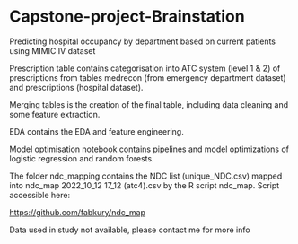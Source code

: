 # Capstone-project-Brainstation

Predicting hospital occupancy by department based on current patients using MIMIC IV dataset

Prescription table contains categorisation into ATC system (level 1 & 2) of prescriptions from tables medrecon (from emergency department dataset) and prescriptions (hospital dataset).

Merging tables is the creation of the final table, including data cleaning and some feature extraction.

EDA contains the EDA and feature engineering.

Model optimisation notebook contains pipelines and model optimizations of logistic regression and random forests.

The folder ndc_mapping contains the NDC list (unique_NDC.csv) mapped into ndc_map 2022_10_12 17_12 (atc4).csv by the R script ndc_map. Script accessible here:

https://github.com/fabkury/ndc_map

Data used in study not available, please contact me for more info